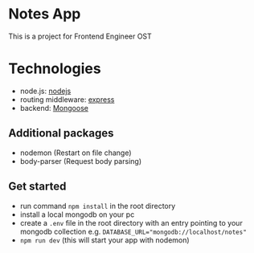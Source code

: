 # Notes App

This is a project for Frontend Engineer OST

# Technologies

- node.js: [nodejs](https://nodejs.org/en/about)
- routing middleware: [express](https://expressjs.com/en/guide/using-middleware.html)
- backend: [Mongoose](https://mongoosejs.com/docs/index.html)

## Additional packages

- nodemon (Restart on file change)
- body-parser (Request body parsing)

## Get started

- run command `npm install` in the root directory
- install a local mongodb on your pc
- create a `.env` file in the root directory with an entry pointing to your mongodb collection
  e.g. `DATABASE_URL="mongodb://localhost/notes"`
- `npm run dev` (this will start your app with nodemon)
